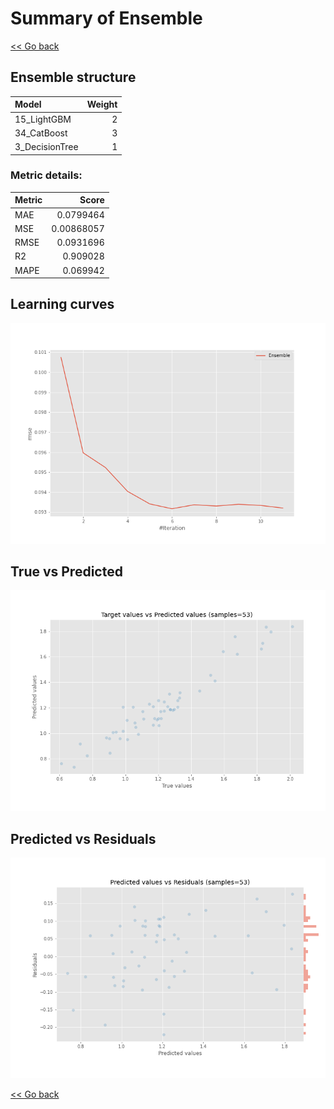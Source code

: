 # Summary of Ensemble

[<< Go back](../README.md)


## Ensemble structure
| Model          |   Weight |
|:---------------|---------:|
| 15_LightGBM    |        2 |
| 34_CatBoost    |        3 |
| 3_DecisionTree |        1 |

### Metric details:
| Metric   |      Score |
|:---------|-----------:|
| MAE      | 0.0799464  |
| MSE      | 0.00868057 |
| RMSE     | 0.0931696  |
| R2       | 0.909028   |
| MAPE     | 0.069942   |



## Learning curves
![Learning curves](learning_curves.png)
## True vs Predicted

![True vs Predicted](true_vs_predicted.png)


## Predicted vs Residuals

![Predicted vs Residuals](predicted_vs_residuals.png)



[<< Go back](../README.md)
